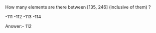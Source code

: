How many elements are there between [135, 246] (inclusive of them) ?

-111
-112
-113
-114

Answer:- 112